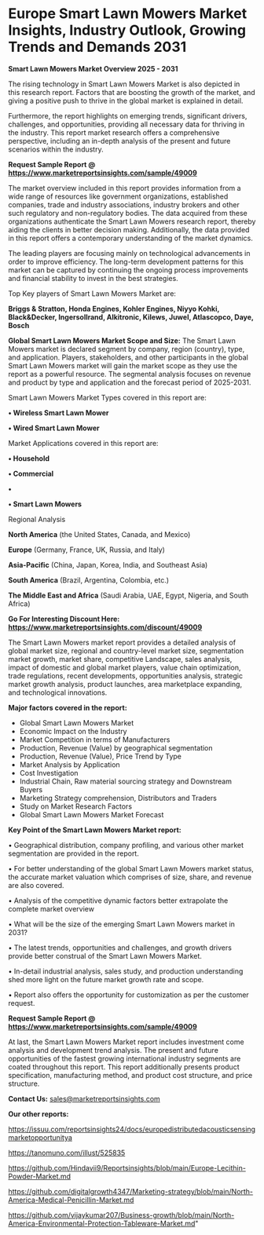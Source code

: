 # Europe Smart Lawn Mowers Market Insights, Industry Outlook, Growing Trends and Demands 2031

<Strong> Smart Lawn Mowers Market Overview 2025 - 2031</strong>

The rising technology in Smart Lawn Mowers Market is also depicted in this research report. Factors that are boosting the growth of the market, and giving a positive push to thrive in the global market is explained in detail.

Furthermore, the report highlights on emerging trends, significant drivers, challenges, and opportunities, providing all necessary data for thriving in the industry. This report market research offers a comprehensive perspective, including an in-depth analysis of the present and future scenarios within the industry.

<strong>Request Sample Report @ <a href=https://www.marketreportsinsights.com/sample/49009>https://www.marketreportsinsights.com/sample/49009</a></strong>

The market overview included in this report provides information from a wide range of resources like government organizations, established companies, trade and industry associations, industry brokers and other such regulatory and non-regulatory bodies. The data acquired from these organizations authenticate the Smart Lawn Mowers research report, thereby aiding the clients in better decision making. Additionally, the data provided in this report offers a contemporary understanding of the market dynamics.

The leading players are focusing mainly on technological advancements in order to improve efficiency. The long-term development patterns for this market can be captured by continuing the ongoing process improvements and financial stability to invest in the best strategies.

Top Key players of Smart Lawn Mowers Market are:

<strong>Briggs & Stratton, Honda Engines, Kohler Engines, Niyyo Kohki, Black&Decker, Ingersollrand, Alkitronic, Kilews, Juwel, Atlascopco, Daye, Bosch</strong>

<strong><b>Global Smart Lawn Mowers Market Scope and Size:</b></strong>
The Smart Lawn Mowers market is declared segment by company, region (country), type, and application. Players, stakeholders, and other participants in the global Smart Lawn Mowers market will gain the market scope as they use the report as a powerful resource. The segmental analysis focuses on revenue and product by type and application and the forecast period of 2025-2031.

Smart Lawn Mowers Market Types covered in this report are:

<strong>•  Wireless Smart Lawn Mower

•  Wired Smart Lawn Mower</strong>

Market Applications covered in this report are:

<strong>•  Household

•  Commercial

•  

•  Smart Lawn Mowers</strong> 

Regional Analysis

<strong>North America</strong> (the United States, Canada, and Mexico)

<strong>Europe</strong> (Germany, France, UK, Russia, and Italy)

<strong>Asia-Pacific</strong> (China, Japan, Korea, India, and Southeast Asia)

<strong>South America</strong> (Brazil, Argentina, Colombia, etc.)

<strong>The Middle East and Africa</strong> (Saudi Arabia, UAE, Egypt, Nigeria, and South Africa)

<strong>Go For Interesting Discount Here: <a href=https://www.marketreportsinsights.com/discount/49009>https://www.marketreportsinsights.com/discount/49009</a></strong>

The Smart Lawn Mowers market report provides a detailed analysis of global market size, regional and country-level market size, segmentation market growth, market share, competitive Landscape, sales analysis, impact of domestic and global market players, value chain optimization, trade regulations, recent developments, opportunities analysis, strategic market growth analysis, product launches, area marketplace expanding, and technological innovations.

<strong><b>Major factors covered in the report:</b></strong>
<ul>
  <li>Global Smart Lawn Mowers Market </li>
  <li>Economic Impact on the Industry</li>
  <li>Market Competition in terms of Manufacturers</li>
  <li>Production, Revenue (Value) by geographical segmentation</li>
  <li>Production, Revenue (Value), Price Trend by Type</li>
  <li>Market Analysis by Application</li>
  <li>Cost Investigation</li>
  <li>Industrial Chain, Raw material sourcing strategy and Downstream Buyers</li>
  <li>Marketing Strategy comprehension, Distributors and Traders</li>
  <li>Study on Market Research Factors</li>
  <li>Global Smart Lawn Mowers Market Forecast</li>
</ul>

<strong><b>Key Point of the Smart Lawn Mowers Market report:</b></strong>

• Geographical distribution, company profiling, and various other market segmentation are provided in the report.

• For better understanding of the global Smart Lawn Mowers market status, the accurate market valuation which comprises of size, share, and revenue are also covered.

• Analysis of the competitive dynamic factors better extrapolate the complete market overview

• What will be the size of the emerging Smart Lawn Mowers market in 2031?

• The latest trends, opportunities and challenges, and growth drivers provide better construal of the Smart Lawn Mowers Market.

• In-detail industrial analysis, sales study, and production understanding shed more light on the future market growth rate and scope.

• Report also offers the opportunity for customization as per the customer request.

<strong>Request Sample Report @ <a href=https://www.marketreportsinsights.com/sample/49009>https://www.marketreportsinsights.com/sample/49009</a></strong>

At last, the Smart Lawn Mowers Market report includes investment come analysis and development trend analysis. The present and future opportunities of the fastest growing international industry segments are coated throughout this report. This report additionally presents product specification, manufacturing method, and product cost structure, and price structure.

<strong>Contact Us:</strong>
sales@marketreportsinsights.com

<strong>Our other reports:</strong>

<a href=https://issuu.com/reportsinsights24/docs/europedistributedacousticsensingmarketopportunitya>https://issuu.com/reportsinsights24/docs/europedistributedacousticsensingmarketopportunitya</a>

<a href=https://tanomuno.com/illust/525835>https://tanomuno.com/illust/525835</a>

<a href=https://github.com/Hindavii9/Reportsinsights/blob/main/Europe-Lecithin-Powder-Market.md>https://github.com/Hindavii9/Reportsinsights/blob/main/Europe-Lecithin-Powder-Market.md</a>

<a href=https://github.com/digitalgrowth4347/Marketing-strategy/blob/main/North-America-Medical-Penicillin-Market.md>https://github.com/digitalgrowth4347/Marketing-strategy/blob/main/North-America-Medical-Penicillin-Market.md</a>

<a href=https://github.com/vijaykumar207/Business-growth/blob/main/North-America-Environmental-Protection-Tableware-Market.md>https://github.com/vijaykumar207/Business-growth/blob/main/North-America-Environmental-Protection-Tableware-Market.md</a>"
